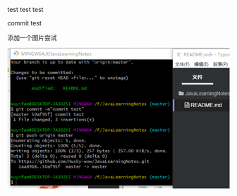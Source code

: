 test
test
test

commit test

添加一个图片尝试

![image-20200712222208419](README.assets/image-20200712222208419.png)